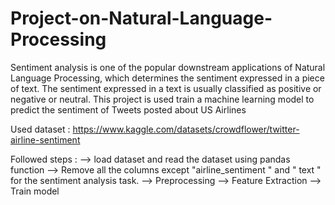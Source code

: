 # Project-on-Natural-Language-Processing

Sentiment analysis is one of the popular downstream applications of Natural Language Processing, which determines the sentiment expressed in a piece of text. The sentiment expressed in a text is usually classified as positive or negative or neutral. This project is used train a machine learning model to predict the sentiment of Tweets posted about US Airlines

Used dataset : https://www.kaggle.com/datasets/crowdflower/twitter-airline-sentiment

Followed steps :
  --> load dataset and read the dataset using pandas function
  --> Remove all the columns except "airline_sentiment " and " text " for the sentiment analysis task.
  --> Preprocessing
  --> Feature Extraction 
  --> Train model
